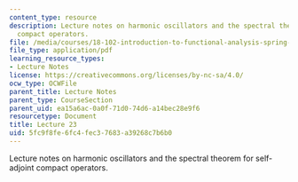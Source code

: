 ```yaml
---
content_type: resource
description: Lecture notes on harmonic oscillators and the spectral theorem for self-adjoint
  compact operators.
file: /media/courses/18-102-introduction-to-functional-analysis-spring-2009/5fc9f8fe6fc4fec37683a39268c7b6b0_MIT18_102s09_lec23.pdf
file_type: application/pdf
learning_resource_types:
- Lecture Notes
license: https://creativecommons.org/licenses/by-nc-sa/4.0/
ocw_type: OCWFile
parent_title: Lecture Notes
parent_type: CourseSection
parent_uid: ea15a6ac-0a0f-71d0-74d6-a14bec28e9f6
resourcetype: Document
title: Lecture 23
uid: 5fc9f8fe-6fc4-fec3-7683-a39268c7b6b0
---
```

Lecture notes on harmonic oscillators and the spectral theorem for self-adjoint compact operators.